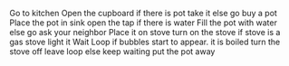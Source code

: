 Go to kitchen
Open the cupboard
if there is pot 
  take it
else
  go buy a pot
Place the pot in sink
open the tap
if there is water
  Fill the pot with water
​
else
  go ask your neighbor
Place it on stove
turn on the stove
if stove is a gas stove
  light it
Wait
Loop
  if bubbles start to appear. it is boiled
    turn the stove off
    leave loop 
  else 
    keep waiting
put the pot away